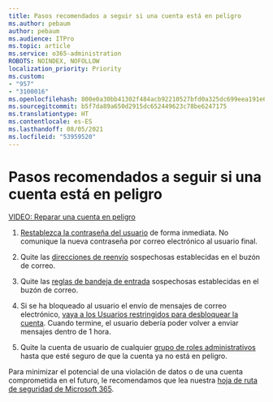 ```yaml
---
title: Pasos recomendados a seguir si una cuenta está en peligro
ms.author: pebaum
author: pebaum
ms.audience: ITPro
ms.topic: article
ms.service: o365-administration
ROBOTS: NOINDEX, NOFOLLOW
localization_priority: Priority
ms.custom:
- "957"
- "3100016"
ms.openlocfilehash: 800e0a30bb41302f484acb92210527bfd0a325dc699eea191e6eb0a3d1d4419f
ms.sourcegitcommit: b5f7da89a650d2915dc652449623c78be6247175
ms.translationtype: HT
ms.contentlocale: es-ES
ms.lasthandoff: 08/05/2021
ms.locfileid: "53959520"
---
```

# <a name="recommended-steps-to-take-if-an-account-is-compromised"></a>Pasos recomendados a seguir si una cuenta está en peligro

[VIDEO: Reparar una cuenta en peligro](https://www.microsoft.com/videoplayer/embed/RE2jvOb?pid=ocpVideo0-innerdiv-oneplayer&amp;postJsllMsg=true&amp;maskLevel=20&amp;autoplay=true)
  
1. [Restablezca la contraseña del usuario](https://docs.microsoft.com/microsoft-365/admin/add-users/reset-passwords) de forma inmediata. No comunique la nueva contraseña por correo electrónico al usuario final.

2. Quite las [direcciones de reenvío](https://docs.microsoft.com/microsoft-365/admin/email/configure-email-forwarding) sospechosas establecidas en el buzón de correo.

3. Quite las [reglas de bandeja de entrada](https://support.office.com/article/1433E3A0-7FB0-4999-B536-50E05CB67FED) sospechosas establecidas en el buzón de correo.

4. Si se ha bloqueado al usuario el envío de mensajes de correo electrónico, [vaya a los Usuarios restringidos para desbloquear la cuenta](https://protection.office.com/?hash=/restrictedusers). Cuando termine, el usuario debería poder volver a enviar mensajes dentro de 1 hora.

5. Quite la cuenta de usuario de cualquier [grupo de roles administrativos](https://docs.microsoft.com/microsoft-365/admin/add-users/assign-admin-roles) hasta que esté seguro de que la cuenta ya no está en peligro.

Para minimizar el potencial de una violación de datos o de una cuenta comprometida en el futuro, le recomendamos que lea nuestra [hoja de ruta de seguridad de Microsoft 365](https://docs.microsoft.com//office365/securitycompliance/security-roadmap).
  